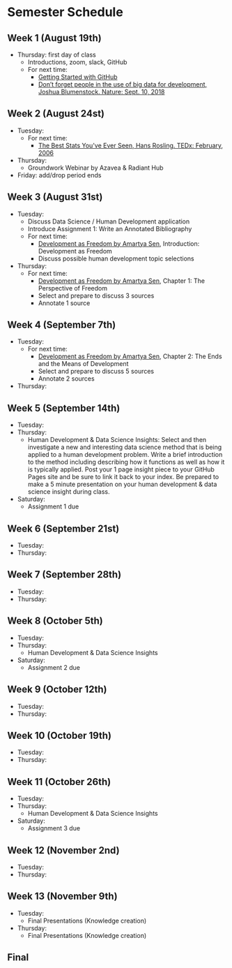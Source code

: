 # Semester Schedule

## Week 1 (August 19th)
- Thursday: first day of class
	- Introductions, zoom, slack, GitHub
	- For next time:
		- [Getting Started with GitHub](https://tyler-frazier.github.io/dsbook/gitstart.html)
		- [Don’t forget people in the use of big data for development, Joshua Blumenstock.  Nature: Sept. 10, 2018](https://www.nature.com/articles/d41586-018-06215-5)

## Week 2 (August 24st)
- Tuesday:
	- For next time:
		- [The Best Stats You've Ever Seen, Hans Rosling.  TEDx: February, 2006](https://www.ted.com/talks/hans_rosling_the_best_stats_you_ve_ever_seen?language=en)
- Thursday:
	-  Groundwork Webinar by Azavea & Radiant Hub
- Friday: add/drop period ends

## Week 3 (August 31st)
- Tuesday:
	- Discuss Data Science / Human Development application 
	- Introduce Assignment 1: Write an Annotated Bibliography
	- For next time:
		- [Development as Freedom by Amartya Sen](https://slack-files.com/TFB8EJWF3-F019P8YMQR4-959290c40c), Introduction: Development as Freedom
		- Discuss possible human development topic selections
- Thursday:
	- For next time:
		- [Development as Freedom by Amartya Sen](https://slack-files.com/TFB8EJWF3-F019P8YMQR4-959290c40c), Chapter 1: The Perspective of Freedom
		- Select and prepare to discuss 3 sources
		- Annotate 1 source

## Week 4 (September 7th) 
- Tuesday:
	- For next time:
		- [Development as Freedom by Amartya Sen](https://slack-files.com/TFB8EJWF3-F019P8YMQR4-959290c40c), Chapter 2: The Ends and the Means of Development
		- Select and prepare to discuss 5 sources
		- Annotate 2 sources
- Thursday: 

## Week 5 (September 14th)
- Tuesday:
- Thursday:
	- Human Development & Data Science Insights: Select and then investigate a new and interesting data science method that is being applied to a human development problem. Write a brief introduction to the method including describing how it functions as well as how it is typically applied. Post your 1 page insight piece to your GitHub Pages site and be sure to link it back to your index. Be prepared to make a 5 minute presentation on your human development & data science insight during class.
- Saturday:
	- Assignment 1 due 

## Week 6 (September 21st)
- Tuesday:
- Thursday:

## Week 7 (September 28th)
- Tuesday:
- Thursday:

## Week 8 (October 5th)
- Tuesday:
- Thursday:
	- Human Development & Data Science Insights 
- Saturday:
	- Assignment 2 due 

## Week 9 (October 12th)
- Tuesday:
- Thursday:

## Week 10 (October 19th)
- Tuesday:
- Thursday:

## Week 11 (October 26th)
- Tuesday:
- Thursday:
	- Human Development & Data Science Insights  
- Saturday:
	- Assignment 3 due  

## Week 12 (November 2nd)
- Tuesday:
- Thursday:

## Week 13 (November 9th)
- Tuesday:
	- Final Presentations (Knowledge creation)
- Thursday:
	- Final Presentations (Knowledge creation)

## Final





